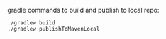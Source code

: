 gradle commands to build and publish to local repo:
```
./gradlew build
./gradlew publishToMavenLocal
```
